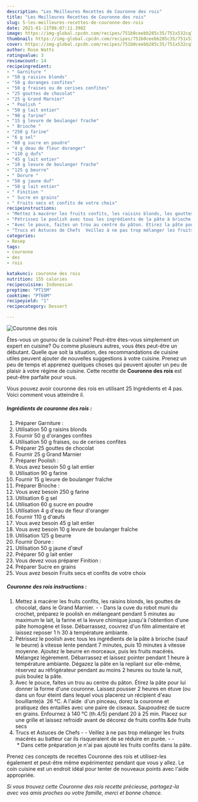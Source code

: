 ```yaml
---
description: "Les Meilleures Recettes de Couronne des rois"
title: "Les Meilleures Recettes de Couronne des rois"
slug: 5-les-meilleures-recettes-de-couronne-des-rois
date: 2021-01-11T06:07:11.398Z
image: https://img-global.cpcdn.com/recipes/751b0ceebb285c35/751x532cq70/couronne-des-rois-photo-principale-de-la-recette.jpg
thumbnail: https://img-global.cpcdn.com/recipes/751b0ceebb285c35/751x532cq70/couronne-des-rois-photo-principale-de-la-recette.jpg
cover: https://img-global.cpcdn.com/recipes/751b0ceebb285c35/751x532cq70/couronne-des-rois-photo-principale-de-la-recette.jpg
author: Rose Watts
ratingvalue: 3
reviewcount: 14
recipeingredient:
- " Garniture "
- "50 g raisins blonds"
- "50 g doranges confites"
- "50 g fraises ou de cerises confites"
- "25 gouttes de chocolat"
- "25 g Grand Marnier"
- " Poolish "
- "50 g lait entier"
- "90 g farine"
- "15 g levure de boulanger frache"
- " Brioche "
- "250 g farine"
- "6 g sel"
- "60 g sucre en poudre"
- "4 g deau de fleur doranger"
- "110 g dufs"
- "45 g lait entier"
- "10 g levure de boulanger frache"
- "125 g beurre"
- " Dorure "
- "50 g jaune duf"
- "50 g lait entier"
- " Finition "
- " Sucre en grains"
- " Fruits secs et confits de votre choix"
recipeinstructions:
- "Mettez à macérer les fruits confits, les raisins blonds, les gouttes de chocolat, dans le Grand Marnier.  Dans la cuve du robot muni du crochet, préparez le poolish en mélangeant pendant 5 minutes au maximum le lait, la farine et la levure chimique jusqu&#39;à l&#39;obtention d&#39;une pâte homogène et lisse. Débarrassez, couvrez d&#39;un film alimentaire et laissez reposer 1 h 30 à température ambiante."
- "Pétrissez le poolish avec tous les ingrédients de la pâte à brioche (sauf le beurre) à vitesse lente pendant 7 minutes, puis 10 minutes à vitesse moyenne. Ajoutez le beurre en morceaux, puis les fruits macérés. Mélangez légèrement. Débarrassez et laissez pointer pendant 1 heure à température ambiante. Dégazez la pâte en la repliant sur elle-même, réservez au réfrigérateur pendant au moins 2 heures ou toute la nuit, puis boulez la pâte."
- "Avec le pouce, faites un trou au centre du pâton. Étirez la pâte pour lui donner la forme d&#39;une couronne. Laissez pousser 2 heures en étuve (ou dans un four éteint dans lequel vous placerez un récipient d&#39;eau bouillante)à  26 °C. A l&#39;aide  d&#39;un pinceau, dorez la couronne et pratiquez des entailles avec une paire de ciseaux. Saupoudrez de sucre en grains. Enfournez à 140 °C (th.4/5) pendant 20 à 25 min. Placez sur une grille et laissez refroidir avant de décorez de fruits confits &amp;de fruits secs"
- "Trucs et Astuces de Chefs  Veillez à ne pas trop mélanger les fruits macérés au batteur car ils risqueraient de se réduire en purée.   * Dans cette préparation je n&#39;ai pas ajouté les fruits confits dans la pâte."
categories:
- Resep
tags:
- couronne
- des
- rois

katakunci: couronne des rois 
nutrition: 155 calories
recipecuisine: Indonesian
preptime: "PT15M"
cooktime: "PT60M"
recipeyield: "1"
recipecategory: Dessert

---
```



![Couronne des rois](https://img-global.cpcdn.com/recipes/751b0ceebb285c35/751x532cq70/couronne-des-rois-photo-principale-de-la-recette.jpg)

Êtes-vous un gourou de la cuisine? Peut-être êtes-vous simplement un expert en cuisine? Ou comme plusieurs autres, vous êtes peut-être un débutant. Quelle que soit la situation, des recommandations de cuisine utiles peuvent ajouter de nouvelles suggestions à votre cuisine. Prenez un peu de temps et apprenez quelques choses qui peuvent ajouter un peu de plaisir à votre régime de cuisine. Cette recette de <strong> Couronne des rois </strong> est peut-être parfaite pour vous.

<!--inarticleads1-->

Vous pouvez avoir couronne des rois en utilisant 25 Ingrédients et 4 pas. Voici comment vous atteindre il.

##### Ingrédients de couronne des rois :

1. Préparer  Garniture :
1. Utilisation 50 g raisins blonds
1. Fournir 50 g d&#39;oranges confites
1. Utilisation 50 g fraises, ou de cerises confites
1. Préparer 25 gouttes de chocolat
1. Fournir 25 g Grand Marnier
1. Préparer  Poolish :
1. Vous avez besoin 50 g lait entier
1. Utilisation 90 g farine
1. Fournir 15 g levure de boulanger fraîche
1. Préparer  Brioche :
1. Vous avez besoin 250 g farine
1. Utilisation 6 g sel
1. Utilisation 60 g sucre en poudre
1. Utilisation 4 g d&#39;eau de fleur d&#39;oranger
1. Fournir 110 g d&#39;œufs
1. Vous avez besoin 45 g lait entier
1. Vous avez besoin 10 g levure de boulanger fraîche
1. Utilisation 125 g beurre
1. Fournir  Dorure :
1. Utilisation 50 g jaune d&#39;œuf
1. Préparer 50 g lait entier
1. Vous devez vous préparer  Finition :
1. Préparer  Sucre en grains
1. Vous avez besoin  Fruits secs et confits de votre choix




<!--inarticleads2-->

##### Couronne des rois instructions :

1. Mettez à macérer les fruits confits, les raisins blonds, les gouttes de chocolat, dans le Grand Marnier. -  - Dans la cuve du robot muni du crochet, préparez le poolish en mélangeant pendant 5 minutes au maximum le lait, la farine et la levure chimique jusqu&#39;à l&#39;obtention d&#39;une pâte homogène et lisse. Débarrassez, couvrez d&#39;un film alimentaire et laissez reposer 1 h 30 à température ambiante.
1. Pétrissez le poolish avec tous les ingrédients de la pâte à brioche (sauf le beurre) à vitesse lente pendant 7 minutes, puis 10 minutes à vitesse moyenne. Ajoutez le beurre en morceaux, puis les fruits macérés. Mélangez légèrement. Débarrassez et laissez pointer pendant 1 heure à température ambiante. Dégazez la pâte en la repliant sur elle-même, réservez au réfrigérateur pendant au moins 2 heures ou toute la nuit, puis boulez la pâte.
1. Avec le pouce, faites un trou au centre du pâton. Étirez la pâte pour lui donner la forme d&#39;une couronne. Laissez pousser 2 heures en étuve (ou dans un four éteint dans lequel vous placerez un récipient d&#39;eau bouillante)à  26 °C. A l&#39;aide  d&#39;un pinceau, dorez la couronne et pratiquez des entailles avec une paire de ciseaux. Saupoudrez de sucre en grains. Enfournez à 140 °C (th.4/5) pendant 20 à 25 min. Placez sur une grille et laissez refroidir avant de décorez de fruits confits &amp;de fruits secs
1. Trucs et Astuces de Chefs -  - Veillez à ne pas trop mélanger les fruits macérés au batteur car ils risqueraient de se réduire en purée. -  -  * Dans cette préparation je n&#39;ai pas ajouté les fruits confits dans la pâte.




<!--inarticleads1-->

<p>
Prenez ces concepts de recettes Couronne des rois et utilisez-les également et peut-être même expérimentez pendant que vous y allez. Le coin cuisine est un endroit idéal pour tenter de nouveaux points avec l'aide appropriée.
</p>

<p>
<i>Si vous trouvez cette Couronne des rois recette précieuse, partagez-la avec vos amis proches ou votre famille, merci et bonne chance.</i>
</p>
